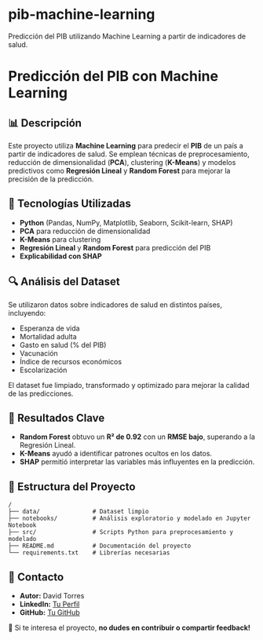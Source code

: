 # pib-machine-learning
Predicción del PIB utilizando Machine Learning a partir de indicadores de salud.

# Predicción del PIB con Machine Learning

## 📊 Descripción
Este proyecto utiliza **Machine Learning** para predecir el **PIB** de un país a partir de indicadores de salud. Se emplean técnicas de preprocesamiento, reducción de dimensionalidad (**PCA**), clustering (**K-Means**) y modelos predictivos como **Regresión Lineal** y **Random Forest** para mejorar la precisión de la predicción.

## 🚀 Tecnologías Utilizadas
- **Python** (Pandas, NumPy, Matplotlib, Seaborn, Scikit-learn, SHAP)
- **PCA** para reducción de dimensionalidad
- **K-Means** para clustering
- **Regresión Lineal** y **Random Forest** para predicción del PIB
- **Explicabilidad con SHAP**

## 🔍 Análisis del Dataset
Se utilizaron datos sobre indicadores de salud en distintos países, incluyendo:
- Esperanza de vida
- Mortalidad adulta
- Gasto en salud (% del PIB)
- Vacunación
- Índice de recursos económicos
- Escolarización

El dataset fue limpiado, transformado y optimizado para mejorar la calidad de las predicciones.

## 🌟 Resultados Clave
- **Random Forest** obtuvo un **R² de 0.92** con un **RMSE bajo**, superando a la Regresión Lineal.
- **K-Means** ayudó a identificar patrones ocultos en los datos.
- **SHAP** permitió interpretar las variables más influyentes en la predicción.

## 📄 Estructura del Proyecto
```
/
├── data/               # Dataset limpio
├── notebooks/          # Análisis exploratorio y modelado en Jupyter Notebook
├── src/                # Scripts Python para preprocesamiento y modelado
├── README.md           # Documentación del proyecto
└── requirements.txt    # Librerías necesarias
```

## 💌 Contacto
- **Autor:** David Torres
- **LinkedIn:** [Tu Perfil](https://www.linkedin.com/in/david-torres-robles-913453117/)
- **GitHub:** [Tu GitHub](https://github.com/DavideToRo)

🚀 Si te interesa el proyecto, **no dudes en contribuir o compartir feedback!**


